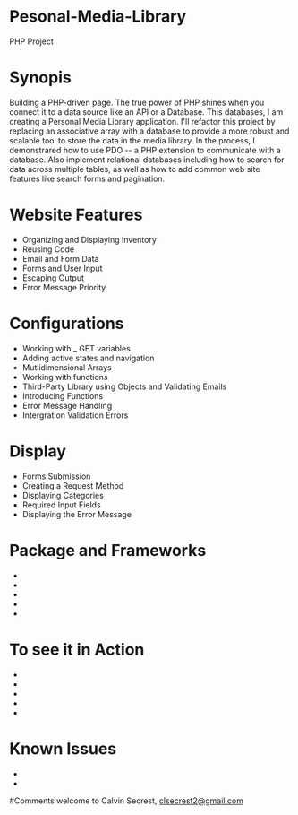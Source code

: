 # Pesonal-Media-Library

PHP Project

# Synopis
Building a PHP-driven page. The true power of PHP shines when you connect it to a data source like an API or a Database. 
This databases, I am creating a Personal Media Library application. I'll refactor this project by replacing an associative array with a database to provide a more robust and scalable tool to store the data in the media library. In the process, I demonstrared how to use PDO -- a PHP extension to communicate with a database. Also implement relational databases including how to search for data across multiple tables, as well as how to add common web site features like search forms and pagination.

# Website Features
* Organizing and Displaying Inventory
* Reusing Code
* Email and Form Data
* Forms and User Input
* Escaping Output 
* Error Message Priority

# Configurations
* Working with _ GET variables
* Adding active states and navigation 
* Mutlidimensional Arrays
* Working with functions 
* Third-Party Library using Objects and Validating Emails
* Introducing Functions
* Error Message Handling 
* Intergration Validation Errors

# Display
* Forms Submission
* Creating a Request Method
* Displaying Categories
* Required Input Fields
* Displaying the Error Message 

# Package and Frameworks
*
*
*
*
*

# To see it in Action
*
*
*
*
*

# Known Issues
*
*

#Comments welcome to Calvin Secrest, clsecrest2@gmail.com
